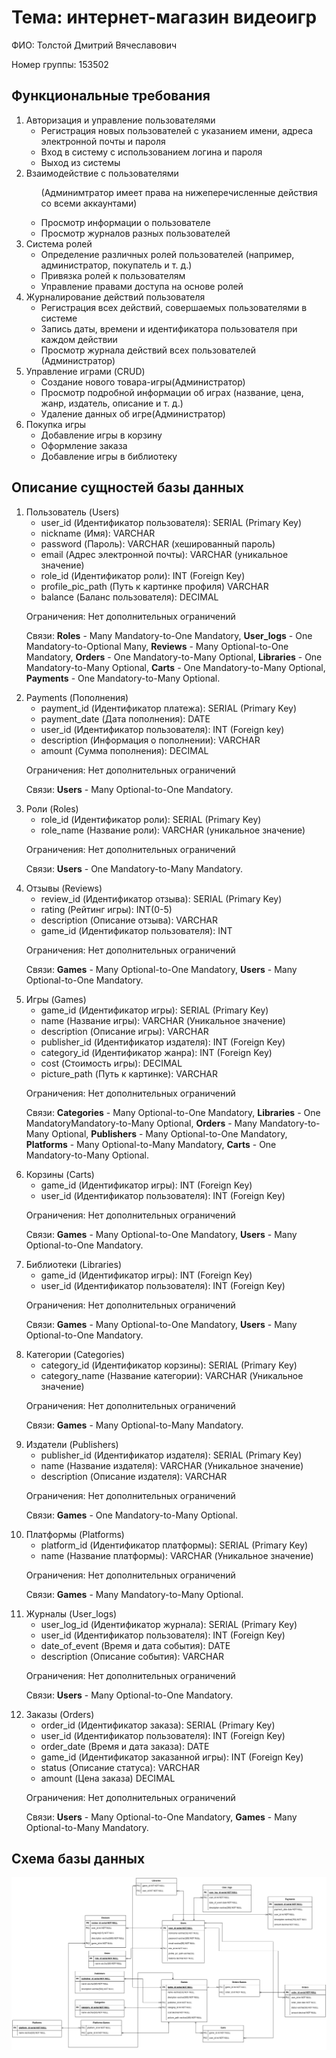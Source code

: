 <!DOCTYPE html>
<html lang="ru">
  <head>
    <meta charset="UTF-8" />
  </head>
  <body>
    <h1>Тема: интернет-магазин видеоигр</h1>
    <p>ФИО: Толстой Дмитрий Вячеславович</p>
    <p>Номер группы: 153502</p>
    <h2>Функциональные требования</h2>
    <ol>
      <li>
        Авторизация и управление пользователями
        <ul>
          <li>
            Регистрация новых пользователей с указанием имени, адреса
            электронной почты и пароля
          </li>
          <li>Вход в систему с использованием логина и пароля</li>
          <li>Выход из системы</li>
        </ul>
      </li>
      <li>
        Взаимодействие с пользователями 
        <ul>
          <p>(Админимтратор имеет права на нижеперечисленные действия со всеми аккаунтами)</p>
          <li>Просмотр информации о пользователе</li>
          <li>Просмотр журналов разных пользователей</li>
        </ul>
      </li>
      <li>
        Система ролей
        <ul>
          <li>
            Определение различных ролей пользователей (например, администратор,
            покупатель и т. д.)
          </li>
          <li>Привязка ролей к пользователям</li>
          <li>Управление правами доступа на основе ролей</li>
        </ul>
      </li>
      <li>
        Журналирование действий пользователя
        <ul>
          <li>
            Регистрация всех действий, совершаемых пользователями в системе
          </li>
          <li>
            Запись даты, времени и идентификатора пользователя при каждом
            действии
          </li>
          <li>
            Просмотр журнала действий всех пользователей (Администратор)
          </li>
        </ul>
      </li>
      <li>
        Управление играми (CRUD)
        <ul>
          <li>Создание нового товара-игры(Администратор)</li>
          <li>
            Просмотр подробной информации об играх (название, цена, жанр,
            издатель, описание и т. д.)
          </li>
          <li>Удаление данных об игре(Администратор)</li>
        </ul>
      </li>
      <li>
        Покупка игры
        <ul>
          <li>Добавление игры в корзину</li>
          <li>Оформление заказа</li>
          <li>Добавление игры в библиотеку</li>
        </ul>
      </li>
    </ol>
    <h2>Описание сущностей базы данных</h2>
    <ol>
      <li>
        Пользователь (Users)
        <ul>
          <li>user_id (Идентификатор пользователя): SERIAL (Primary Key)</li>
          <li>nickname (Имя): VARCHAR</li>
          <li>password (Пароль): VARCHAR (хешированный пароль)</li>
          <li>email (Адрес электронной почты): VARCHAR (уникальное значение)</li>
          <li>role_id (Идентификатор роли): INT (Foreign Key)</li>
          <li>profile_pic_path (Путь к картинке профиля) VARCHAR</li>
          <li>balance (Баланс пользователя): DECIMAL</li>
        </ul>
        <p>Ограничения: Нет дополнительных ограничений</p>
        <p>
          Связи:
          <b>Roles</b> - Many Mandatory-to-One Mandatory, 
          <b>User_logs</b> - One Mandatory-to-Optional Many, 
          <b>Reviews</b> - Many Optional-to-One Mandatory, 
          <b>Orders</b> - One Mandatory-to-Many Optional,
          <b>Libraries</b> - One Mandatory-to-Many Optional, 
          <b>Carts</b> - One Mandatory-to-Many Optional, 
          <b>Payments</b> - One Mandatory-to-Many Optional.
        </p>
      </li>
      <li>
        Payments (Пополнения)
        <ul>
          <li>payment_id (Идентификатор платежа): SERIAL (Primary Key)</li>
          <li>payment_date (Дата пополнения): DATE</li>
          <li>user_id (Идентификатор пользователя): INT (Foreign key)</li>
          <li>description (Информация о пополнении): VARCHAR</li>
          <li>amount (Сумма пополнения): DECIMAL</li>
        </ul>
        <p>Ограничения: Нет дополнительных ограничений</p>
        <p>
          Связи:
          <b>Users</b> - Many Optional-to-One Mandatory.
        </p>
      </li>
      <li>
        Роли (Roles)
        <ul>
          <li>role_id (Идентификатор роли): SERIAL (Primary Key)</li>
          <li>role_name (Название роли): VARCHAR (уникальное значение)</li>
        </ul>
        <p>Ограничения: Нет дополнительных ограничений</p>
        <p>
          Связи: 
          <b>Users</b> - One Mandatory-to-Many Mandatory.
        </p>
      </li>
      <li>
        Отзывы (Reviews)
        <ul>
          <li>review_id (Идентификатор отзыва): SERIAL (Primary Key)</li>
          <li>rating (Рейтинг игры): INT(0-5)</li>
          <li>description (Описание отзыва): VARCHAR</li>
          <li>game_id (Идентификатор пользователя): INT</li>
        </ul>
        <p>Ограничения: Нет дополнительных ограничений</p>
        <p>
          Связи: 
          <b>Games</b> - Many Optional-to-One Mandatory, 
          <b>Users</b> - Many Optional-to-One Mandatory.
        </p>
      </li>
      <li>
        Игры (Games)
        <ul>
          <li>game_id (Идентификатор игры): SERIAL (Primary Key)</li>
          <li>name (Название игры): VARCHAR (Уникальное значение)</li>
          <li>description (Описание игры): VARCHAR</li>
          <li>publisher_id (Идентификатор издателя): INT (Foreign Key)</li>
          <li>category_id (Идентификатор жанра): INT (Foreign Key)</li>
          <li>cost (Стоимость игры): DECIMAL</li>
          <li>picture_path (Путь к картинке): VARCHAR</li>
        </ul>
        <p>Ограничения: Нет дополнительных ограничений</p>
        <p>
        Связи:
        <b>Categories</b> - Many Optional-to-One Mandatory, 
        <b>Libraries</b> - One MandatoryMandatory-to-Many Optional, 
        <b>Orders</b> - Many Mandatory-to-Many Optional, 
        <b>Publishers</b> - Many Optional-to-One Mandatory, 
        <b>Platforms</b> - Many Optional-to-Many Mandatory, 
        <b>Carts</b> - One Mandatory-to-Many Optional.
        </p>
      </li>
      <li>
        Корзины (Carts)
        <ul>
          <li>game_id (Идентификатор игры): INT (Foreign Key)</li>
          <li>user_id (Идентификатор пользователя): INT (Foreign Key)</li>
        </ul>
        <p>Ограничения: Нет дополнительных ограничений</p>
        <p>
          Связи:
          <b>Games</b> - Many Optional-to-One Mandatory, 
          <b>Users</b> - Many Optional-to-One Mandatory.
        </p>
      </li>
      <li>
        Библиотеки (Libraries)
        <ul>
          <li>game_id (Идентификатор игры): INT (Foreign Key)</li>
          <li>user_id (Идентификатор пользователя): INT (Foreign Key)</li>
        </ul>
        <p>Ограничения: Нет дополнительных ограничений</p>
        <p>
          Связи:
          <b>Games</b> - Many Optional-to-One Mandatory, 
          <b>Users</b> - Many Optional-to-One Mandatory.
        </p>
      </li>
      <li>
        Категории (Categories)
        <ul>
          <li>category_id (Идентификатор корзины): SERIAL (Primary Key)</li>
          <li>category_name (Название категории): VARCHAR (Уникальное значение)</li>
        </ul>
        <p>Ограничения: Нет дополнительных ограничений</p>
        <p>
          Связи:
          <b>Games</b> - Many Optional-to-Many Mandatory.
        </p>
      </li>
      <li>
        Издатели (Publishers)
        <ul>
          <li>publisher_id (Идентификатор издателя): SERIAL (Primary Key)</li>
          <li>name (Название издателя): VARCHAR (Уникальное значение)</li>
          <li>description (Описание издателя): VARCHAR</li>
        </ul>
        <p>Ограничения: Нет дополнительных ограничений</p>
        <p>
          Связи:
          <b>Games</b> - One Mandatory-to-Many Optional.
        </p>
      </li>
      <li>
        Платформы (Platforms)
        <ul>
          <li>platform_id (Идентификатор платформы): SERIAL (Primary Key)</li>
          <li>name (Название платформы): VARCHAR (Уникальное значение)</li>
        </ul>
        <p>Ограничения: Нет дополнительных ограничений</p>
        <p>
          Связи: 
          <b>Games</b> - Many Mandatory-to-Many Optional.
        </p>
      </li>
      <li>
        Журналы (User_logs)
        <ul>
          <li>user_log_id (Идентификатор журнала): SERIAL (Primary Key)</li>
          <li>user_id (Идентификатор пользователя): INT (Foreign Key)</li>
          <li>date_of_event (Время и дата события): DATE</li>
          <li>description (Описание события): VARCHAR</li>
        </ul>
        <p>Ограничения: Нет дополнительных ограничений</p>
        <p>
          Связи:
          <b>Users</b> - Many Optional-to-One Mandatory.
        </p>
      </li>
      <li>
        Заказы (Orders)
        <ul>
          <li>order_id (Идентификатор заказа): SERIAL (Primary Key)</li>
          <li>user_id (Идентификатор пользователя): INT (Foreign Key)</li>
          <li>order_date (Время и дата заказа): DATE</li>
          <li>game_id (Идентификатор заказанной игры): INT (Foreign Key)</li>
          <li>status (Описание статуса): VARCHAR</li>
          <li>amount (Цена заказа) DECIMAL</li>
        </ul>
        <p>Ограничения: Нет дополнительных ограничений</p>
        <p>
          Связи:
          <b>Users</b> - Many Optional-to-One Mandatory, 
          <b>Games</b> - Many Optional-to-Many Mandatory.
        </p>
      </li>
      </ol>
    <h2>Схема базы данных</h2>
    <span><img src="https://github.com/westcrime/data-models-and-database-management-systems/blob/master/diagram.png?raw=true"/></span>

  </body>
</html>
